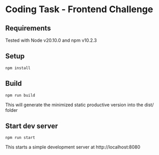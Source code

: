 # Coding Task - Frontend Challenge
## Requirements
Tested with Node v20.10.0 and npm v10.2.3

## Setup
```
npm install
```

## Build
```
npm run build
```
This will generate the minimized static productive version into the dist/ folder

## Start dev server
```
npm run start
```
This starts a simple development server at http://localhost:8080